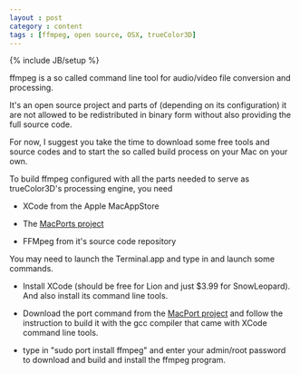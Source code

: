 ```yaml
---
layout : post
category : content
tags : [ffmpeg, open source, OSX, trueColor3D]
---
```

{% include JB/setup %}

ffmpeg is a so called command line tool for audio/video file conversion and processing.

It's an open source project and parts of (depending on its configuration) it are not allowed to be redistributed in binary form without also providing the full source code.

For now, I suggest you take the time to download some free tools and source codes and to start the so called build process on your Mac on your own.

To build ffmpeg configured with all the parts needed to serve as trueColor3D's processing engine, 
you need 

* XCode from the Apple MacAppStore

* The [MacPorts project](http://www.macports.org/)

* FFMpeg from it's source code repository

You may need to launch the Terminal.app and type in and launch some commands.

+ Install XCode (should be free for Lion and just $3.99 for SnowLeopard). 
  And also install its command line tools.

+ Download the port command from the [MacPort project](http://www.macports.org) 
  and follow the instruction to build it with the gcc compiler that came with XCode command line tools.

+ type in "sudo port install ffmpeg" and enter your admin/root password to download 
  and build and install the ffmpeg program.
